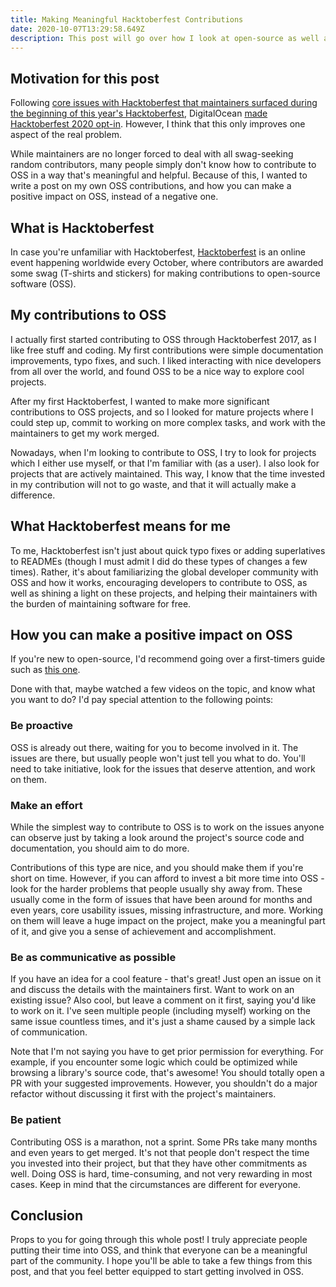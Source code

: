 ```yaml
---
title: Making Meaningful Hacktoberfest Contributions
date: 2020-10-07T13:29:58.649Z
description: This post will go over how I look at open-source as well as Hacktoberfest, and how you can leave a meaningful impact on OSS projects.
---
```


## Motivation for this post

Following [core issues with Hacktoberfest that maintainers surfaced during the beginning of this year's Hacktoberfest](https://blog.domenic.me/hacktoberfest/), DigitalOcean [made Hacktoberfest 2020 opt-in](https://hacktoberfest.digitalocean.com/hacktoberfest-update). However, I think that this only improves one aspect of the real problem.

While maintainers are no longer forced to deal with all swag-seeking random contributors, many people simply don't know how to contribute to OSS in a way that's meaningful and helpful. Because of this, I wanted to write a post on my own OSS contributions, and how you can make a positive impact on OSS, instead of a negative one.


## What is Hacktoberfest

In case you're unfamiliar with Hacktoberfest, [Hacktoberfest](https://hacktoberfest.digitalocean.com) is an online event happening worldwide every October, where contributors are awarded some swag (T-shirts and stickers) for making contributions to open-source software (OSS).


## My contributions to OSS

I actually first started contributing to OSS through Hacktoberfest 2017, as I like free stuff and coding. My first contributions were simple documentation improvements, typo fixes, and such. I liked interacting with nice developers from all over the world, and found OSS to be a nice way to explore cool projects.

After my first Hacktoberfest, I wanted to make more significant contributions to OSS projects, and so I looked for mature projects where I could step up, commit to working on more complex tasks, and work with the maintainers to get my work merged.

Nowadays, when I'm looking to contribute to OSS, I try to look for projects which I either use myself, or that I'm familiar with (as a user). I also look for projects that are actively maintained. This way, I know that the time invested in my contribution will not to go waste, and that it will actually make a difference.


## What Hacktoberfest means for me

To me, Hacktoberfest isn't just about quick typo fixes or adding superlatives to READMEs (though I must admit I did do these types of changes a few times). Rather, it's about familiarizing the global developer community with OSS and how it works, encouraging developers to contribute to OSS, as well as shining a light on these projects, and helping their maintainers with the burden of maintaining software for free.


## How you can make a positive impact on OSS

If you're new to open-source, I'd recommend going over a first-timers guide such as [this one](http://opensource.guide/how-to-contribute/).

Done with that, maybe watched a few videos on the topic, and know what you want to do? I'd pay special attention to the following points:

### Be proactive

OSS is already out there, waiting for you to become involved in it. The issues are there, but usually people won't just tell you what to do. You'll need to take initiative, look for the issues that deserve attention, and work on them.

### Make an effort

While the simplest way to contribute to OSS is to work on the issues anyone can observe just by taking a look around the project's source code and documentation, you should aim to do more.

Contributions of this type are nice, and you should make them if you're short on time. However, if you can afford to invest a bit more time into OSS - look for the harder problems that people usually shy away from. These usually come in the form of issues that have been around for months and even years, core usability issues, missing infrastructure, and more. Working on them will leave a huge impact on the project, make you a meaningful part of it, and give you a sense of achievement and accomplishment.

### Be as communicative as possible

If you have an idea for a cool feature - that's great! Just open an issue on it and discuss the details with the maintainers first. Want to work on an existing issue? Also cool, but leave a comment on it first, saying you'd like to work on it. I've seen multiple people (including myself) working on the same issue countless times, and it's just a shame caused by a simple lack of communication.

Note that I'm not saying you have to get prior permission for everything. For example, if you encounter some logic which could be optimized while browsing a library's source code, that's awesome! You should totally open a PR with your suggested improvements. However, you shouldn't do a major refactor without discussing it first with the project's maintainers.

### Be patient

Contributing OSS is a marathon, not a sprint. Some PRs take many months and even years to get merged. It's not that people don't respect the time you invested into their project, but that they have other commitments as well. Doing OSS is hard, time-consuming, and not very rewarding in most cases. Keep in mind that the circumstances are different for everyone.


## Conclusion

Props to you for going through this whole post! I truly appreciate people putting their time into OSS, and think that everyone can be a meaningful part of the community. I hope you'll be able to take a few things from this post, and that you feel better equipped to start getting involved in OSS.
